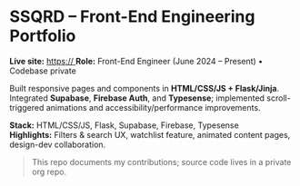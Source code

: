# SSQRD – Front-End Engineering Portfolio

**Live site:** [https://<your-live-site-here>  ](https://www.ssqrd.co/)
**Role:** Front-End Engineer (June 2024 – Present) • Codebase private

Built responsive pages and components in **HTML/CSS/JS + Flask/Jinja**.  
Integrated **Supabase**, **Firebase Auth**, and **Typesense**; implemented scroll-triggered animations and accessibility/performance improvements.

**Stack:** HTML/CSS/JS, Flask, Supabase, Firebase, Typesense  
**Highlights:** Filters & search UX, watchlist feature, animated content pages, design-dev collaboration.

> This repo documents my contributions; source code lives in a private org repo.
